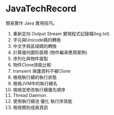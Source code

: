# JavaTechRecord

簡易實作 Java 實用技巧。

1. 重新定向 Output Stream 實現程式記錄檔(log.txt) 
2. 字元與Unicode碼的轉換
3. 中文字與區域碼的轉換
4. 計算幾何圖形面積 (物件繼承應用案例)
5. 序列化與物件複製
6. 物件Clone效能比較
7. transient 保護資料不被Clone
8. 檢視執行續的執行狀態
9. 檢視JVM中的執行續名
10. 檢視並修改執行續優先順序
11. Thread Daemon.
12. 使用執行續池 優化 執行序效能
13. 檢視類別成員資訊